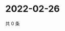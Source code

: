 # 2022-02-26

共 0 条

<!-- BEGIN WEIBO -->
<!-- 最后更新时间 Sat Feb 26 2022 15:00:37 GMT+0800 (China Standard Time) -->

<!-- END WEIBO -->
